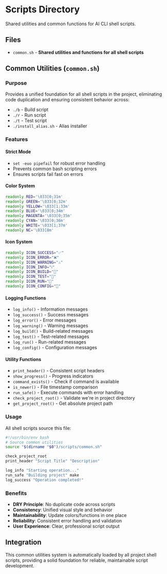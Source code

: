 # Scripts Directory

Shared utilities and common functions for AI CLI shell scripts.

## Files

- `common.sh` - **Shared utilities and functions for all shell scripts**

## Common Utilities (`common.sh`)

### Purpose
Provides a unified foundation for all shell scripts in the project, eliminating code duplication and ensuring consistent behavior across:
- `./b` - Build script
- `./r` - Run script  
- `./t` - Test script
- `./install_alias.sh` - Alias installer

### Features

#### Strict Mode
- `set -euo pipefail` for robust error handling
- Prevents common bash scripting errors
- Ensures scripts fail fast on errors

#### Color System
```bash
readonly RED='\033[0;31m'
readonly GREEN='\033[0;32m'
readonly YELLOW='\033[1;33m'
readonly BLUE='\033[0;34m'
readonly MAGENTA='\033[0;35m'
readonly CYAN='\033[0;36m'
readonly WHITE='\033[1;37m'
readonly NC='\033[0m'
```

#### Icon System
```bash
readonly ICON_SUCCESS="✅"
readonly ICON_ERROR="❌"
readonly ICON_WARNING="⚠️"
readonly ICON_INFO="ℹ️"
readonly ICON_BUILD="🔨"
readonly ICON_TEST="🧪"
readonly ICON_RUN="🚀"
readonly ICON_CONFIG="🔧"
```

#### Logging Functions
- `log_info()` - Information messages
- `log_success()` - Success messages  
- `log_error()` - Error messages
- `log_warning()` - Warning messages
- `log_build()` - Build-related messages
- `log_test()` - Test-related messages
- `log_run()` - Run-related messages
- `log_config()` - Configuration messages

#### Utility Functions
- `print_header()` - Consistent script headers
- `show_progress()` - Progress indicators
- `command_exists()` - Check if command is available
- `is_newer()` - File timestamp comparison
- `run_safe()` - Execute commands with error handling
- `check_project_root()` - Validate we're in project directory
- `get_project_root()` - Get absolute project path

### Usage

All shell scripts source this file:
```bash
#!/usr/bin/env bash
# Source common utilities
source "$(dirname "$0")/scripts/common.sh"

check_project_root
print_header "Script Title" "Description"

log_info "Starting operation..."
run_safe "Building project" make
log_success "Operation completed!"
```

### Benefits

- **DRY Principle**: No duplicate code across scripts
- **Consistency**: Unified visual style and behavior
- **Maintainability**: Update colors/functions in one place
- **Reliability**: Consistent error handling and validation
- **User Experience**: Clear, professional script output

## Integration

This common utilities system is automatically loaded by all project shell scripts, providing a solid foundation for reliable, maintainable script development.